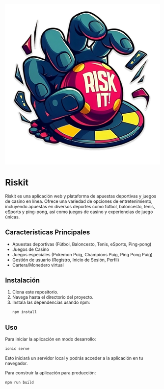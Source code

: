 ![Logo de Riskit](public/logo.png)

# Riskit

Riskit es una aplicación web y plataforma de apuestas deportivas y juegos de casino en línea. Ofrece una variedad de opciones de entretenimiento, incluyendo apuestas en diversos deportes como fútbol, baloncesto, tenis, eSports y ping-pong, así como juegos de casino y experiencias de juego únicas.

## Características Principales

* Apuestas deportivas (Fútbol, Baloncesto, Tenis, eSports, Ping-pong)
* Juegos de Casino
* Juegos especiales (Pokemon Puig, Champions Puig, Ping Pong Puig)
* Gestión de usuario (Registro, Inicio de Sesión, Perfil)
* Cartera/Monedero virtual

## Instalación

1. Clona este repositorio.
2. Navega hasta el directorio del proyecto.
3. Instala las dependencias usando npm:
   ```bash
   npm install
   ```

## Uso

Para iniciar la aplicación en modo desarrollo:

```bash
ionic serve
```

Esto iniciará un servidor local y podrás acceder a la aplicación en tu navegador.

Para construir la aplicación para producción:

```bash
npm run build
``` 